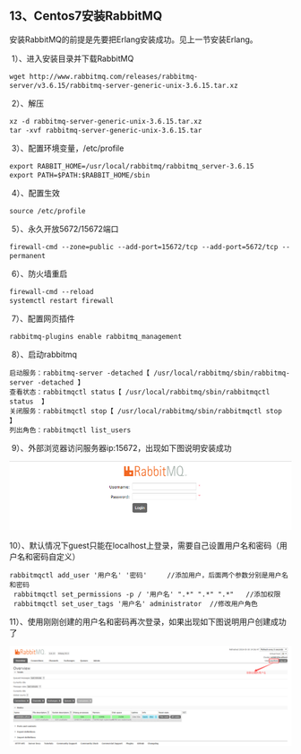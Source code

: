 ## 13、Centos7安装RabbitMQ

安装RabbitMQ的前提是先要把Erlang安装成功。见上一节安装Erlang。

​	1）、进入安装目录并下载RabbitMQ

```
wget http://www.rabbitmq.com/releases/rabbitmq-server/v3.6.15/rabbitmq-server-generic-unix-3.6.15.tar.xz
```

​	2）、解压

```
xz -d rabbitmq-server-generic-unix-3.6.15.tar.xz
tar -xvf rabbitmq-server-generic-unix-3.6.15.tar
```

​	3）、配置环境变量，/etc/profile

```
export RABBIT_HOME=/usr/local/rabbitmq/rabbitmq_server-3.6.15
export PATH=$PATH:$RABBIT_HOME/sbin
```

​	4）、配置生效

```
source /etc/profile
```

​	5）、永久开放5672/15672端口

```
firewall-cmd --zone=public --add-port=15672/tcp --add-port=5672/tcp --permanent
```

​	6）、防火墙重启

```
firewall-cmd --reload
systemctl restart firewall
```

​	7）、配置网页插件

```
rabbitmq-plugins enable rabbitmq_management
```

​	8）、启动rabbitmq

```
启动服务：rabbitmq-server -detached【 /usr/local/rabbitmq/sbin/rabbitmq-server -detached 】
查看状态：rabbitmqctl status【 /usr/local/rabbitmq/sbin/rabbitmqctl status  】
关闭服务：rabbitmqctl stop【 /usr/local/rabbitmq/sbin/rabbitmqctl stop  】
列出角色：rabbitmqctl list_users
```

​	9）、外部浏览器访问服务器ip:15672，出现如下图说明安装成功

![](images/rabbitmq安装成功.png)

​	10）、默认情况下guest只能在localhost上登录，需要自己设置用户名和密码（用户名和密码自定义）

```
rabbitmqctl add_user '用户名' '密码'		//添加用户，后面两个参数分别是用户名和密码
 rabbitmqctl set_permissions -p / '用户名' ".*" ".*" ".*"	 //添加权限
 rabbitmqctl set_user_tags '用户名' administrator  //修改用户角色
```

​	11）、使用刚刚创建的用户名和密码再次登录，如果出现如下图说明用户创建成功了

![](images/rabbitmq登录成功.png)

